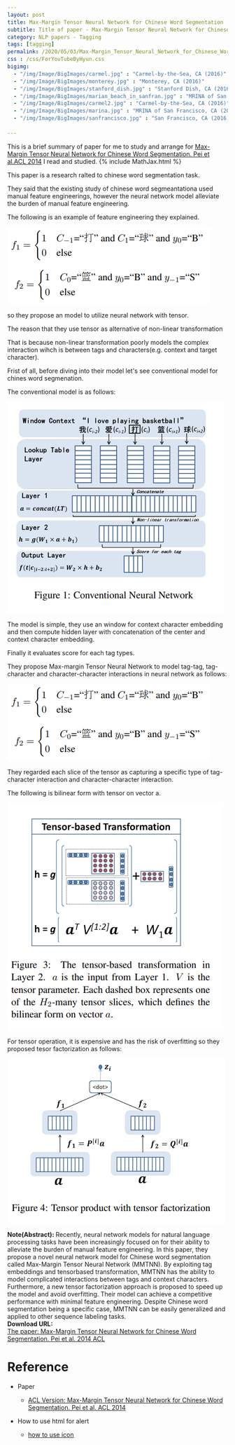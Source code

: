 ```yaml
---
layout: post
title: Max-Margin Tensor Neural Network for Chinese Word Segmentation
subtitle: Title of paper - Max-Margin Tensor Neural Network for Chinese Word Segmentation
category: NLP papers - Tagging
tags: [tagging]
permalink: /2020/05/03/Max-Margin_Tensor_Neural_Network_for_Chinese_Word_Segmentation/
css : /css/ForYouTubeByHyun.css
bigimg: 
  - "/img/Image/BigImages/carmel.jpg" : "Carmel-by-the-Sea, CA (2016)"
  - "/img/Image/BigImages/monterey.jpg" : "Monterey, CA (2016)"
  - "/img/Image/BigImages/stanford_dish.jpg" : "Stanford Dish, CA (2016)"
  - "/img/Image/BigImages/marian_beach_in_sanfran.jpg" : "MRINA of San Francisco, CA (2016)"
  - "/img/Image/BigImages/carmel2.jpg" : "Carmel-by-the-Sea, CA (2016)"
  - "/img/Image/BigImages/marina.jpg" : "MRINA of San Francisco, CA (2016)"
  - "/img/Image/BigImages/sanfrancisco.jpg" : "San Francisco, CA (2016)"
  
---
```


This is a brief summary of paper for me to study and arrange for [Max-Margin Tensor Neural Network for Chinese Word Segmentation. Pei et al.ACL 2014](https://www.aclweb.org/anthology/P14-1028/) I read and studied. 
{% include MathJax.html %}

This paper is a research ralted to chinese word segmentation task. 

They said that the existing study of chinese word segmeantationa used manual feature engineerings, however the neural network model alleviate the burden of manual feature engineering. 

The following is an example of feature engineering they explained.

![Pei et al. 2014 ACL](/img/Image/NaturalLanguageProcessing/NLPLabs/Paper_Investigation/Tagging/2020-05-03-Max-Margin_Tensor_Neural_Network_for_Chinese_Word_Segmentation/feature_engineering.PNG)

so they propose an model to utilize neural network with tensor. 

The reason that they use tensor as alternative of non-linear transformation

That is because non-linear transformation poorly models the complex interaction wihch is between tags and characters(e.g. context and target character).

Frist of all, before diving into their model let's see conventional model for chines word segmenation. 

The conventional model is as follows:

![Pei et al. 2014 ACL](/img/Image/NaturalLanguageProcessing/NLPLabs/Paper_Investigation/Tagging/2020-05-03-Max-Margin_Tensor_Neural_Network_for_Chinese_Word_Segmentation/conventional_model.PNG)

The model is simple, they use an window for context character embedding and then compute hidden layer with concatenation of the center and context character embedding. 

Finally it evaluates score for each tag types. 

They propose Max-margin Tensor Neural Network to model tag-tag, tag-character and character-character interactions in neural network as follows:

![Pei et al. 2014 ACL](/img/Image/NaturalLanguageProcessing/NLPLabs/Paper_Investigation/Tagging/2020-05-03-Max-Margin_Tensor_Neural_Network_for_Chinese_Word_Segmentation/feature_engineering.PNG)


They regarded each slice of the tensor as capturing a specific type of tag-character interaction and character-character interaction. 

The following is bilinear form with tensor on vector a.

![Pei et al. 2014 ACL](/img/Image/NaturalLanguageProcessing/NLPLabs/Paper_Investigation/Tagging/2020-05-03-Max-Margin_Tensor_Neural_Network_for_Chinese_Word_Segmentation/tensor-based_transformation.PNG)


For tensor operation, it is expensive and has the risk of overfitting so they proposed tesor factorization as follows:

![Pei et al. 2014 ACL](/img/Image/NaturalLanguageProcessing/NLPLabs/Paper_Investigation/Tagging/2020-05-03-Max-Margin_Tensor_Neural_Network_for_Chinese_Word_Segmentation/tensor_factorization.PNG)


<div class="alert alert-info" role="alert"><i class="fa fa-info-circle"></i> <b>Note(Abstract): </b>
Recently, neural network models for natural language processing tasks have been increasingly focused on for their ability to alleviate the burden of manual feature engineering. In this paper, they propose a novel neural network model for Chinese word segmentation called Max-Margin Tensor Neural Network (MMTNN). By exploiting tag embeddings and tensorbased transformation, MMTNN has the ability to model complicated interactions between tags and context characters. Furthermore, a new tensor factorization approach is proposed to speed up the model and avoid overfitting. Their model can achieve a competitive performance with minimal feature engineering. Despite Chinese word segmentation being a specific case, MMTNN can be easily generalized and applied to other sequence labeling tasks. 
</div>
    
<div class="alert alert-success" role="alert"><i class="fa fa-paperclip fa-lg"></i> <b>Download URL: </b><br>
  <a href="https://www.aclweb.org/anthology/P14-1028/">The paper: Max-Margin Tensor Neural Network for Chinese Word Segmentation. Pei et al. 2014 ACL</a>
</div>

# Reference 

- Paper 
  - [ACL Version: Max-Margin Tensor Neural Network for Chinese Word Segmentation. Pei et al. ACL 2014](https://www.aclweb.org/anthology/P14-1028/)
  
- How to use html for alert
  - [how to use icon](http://idratherbewriting.com/documentation-theme-jekyll/mydoc_icons.html)
    





























